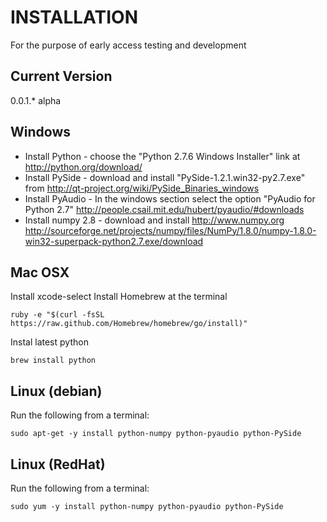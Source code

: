 INSTALLATION 
==============

For the purpose of early access testing and development


Current Version
---------------
0.0.1.* alpha


Windows
---------------

* Install Python - choose the "Python 2.7.6 Windows Installer" link at http://python.org/download/
* Install PySide - download and install "PySide-1.2.1.win32-py2.7.exe" from  http://qt-project.org/wiki/PySide_Binaries_windows
* Install PyAudio - In the windows section select the option "PyAudio for Python 2.7" http://people.csail.mit.edu/hubert/pyaudio/#downloads
* Install numpy 2.8 - download and install http://www.numpy.org http://sourceforge.net/projects/numpy/files/NumPy/1.8.0/numpy-1.8.0-win32-superpack-python2.7.exe/download


Mac OSX
-------------------

Install xcode-select
Install Homebrew at the terminal
    
    ruby -e "$(curl -fsSL https://raw.github.com/Homebrew/homebrew/go/install)"

Instal latest python

    brew install python
    


Linux (debian)
---------------

Run the following from a terminal:
    
    sudo apt-get -y install python-numpy python-pyaudio python-PySide

Linux (RedHat)
---------------

Run the following from a terminal:
    
    sudo yum -y install python-numpy python-pyaudio python-PySide
